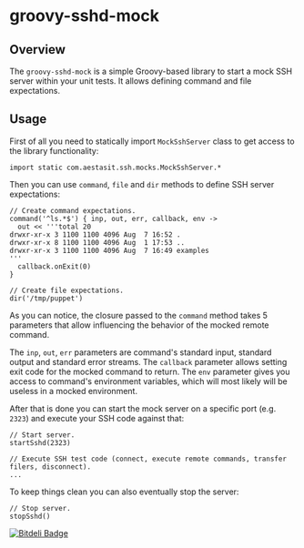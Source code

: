 # groovy-sshd-mock

## Overview

The `groovy-sshd-mock` is a simple Groovy-based library to start a mock SSH server within your unit tests. It allows defining command 
and file expectations.

## Usage

First of all you need to statically import `MockSshServer` class to get access to the library functionality: 

    import static com.aestasit.ssh.mocks.MockSshServer.*

Then you can use `command`, `file` and `dir` methods to define SSH server expectations:

    // Create command expectations.
    command('^ls.*$') { inp, out, err, callback, env ->
      out << '''total 20
    drwxr-xr-x 3 1100 1100 4096 Aug  7 16:52 .
    drwxr-xr-x 8 1100 1100 4096 Aug  1 17:53 ..
    drwxr-xr-x 3 1100 1100 4096 Aug  7 16:49 examples
    '''
      callback.onExit(0)
    }

    // Create file expectations.
    dir('/tmp/puppet')

As you can notice, the closure passed to the `command` method takes 5 parameters that allow influencing the 
behavior of the mocked remote command. 

The `inp`, `out`, `err` parameters are command's standard input, standard output and standard error streams. 
The `callback` parameter allows setting exit code for the mocked command to return. The `env` parameter gives you 
access to command's environment variables, which will most likely will be useless in a mocked environment.  

After that is done you can start the mock server on a specific port (e.g. `2323`) and execute your SSH code against that:

    // Start server.
    startSshd(2323)

    // Execute SSH test code (connect, execute remote commands, transfer filers, disconnect).
    ...

To keep things clean you can also eventually stop the server:

    // Stop server.
    stopSshd()


[![Bitdeli Badge](https://d2weczhvl823v0.cloudfront.net/aestasit/groovy-sshd-mock/trend.png)](https://bitdeli.com/free "Bitdeli Badge")

